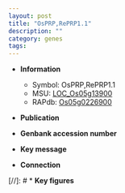 ```yaml
---
layout: post
title: "OsPRP,RePRP1.1"
description: ""
category: genes
tags: 
---
```


* **Information**  
    + Symbol: OsPRP,RePRP1.1  
    + MSU: [LOC_Os05g13900](http://rice.uga.edu/cgi-bin/ORF_infopage.cgi?orf=LOC_Os05g13900)  
    + RAPdb: [Os05g0226900](http://rapdb.dna.affrc.go.jp/viewer/gbrowse_details/irgsp1?name=Os05g0226900)  

* **Publication**  

* **Genbank accession number**  

* **Key message**  

* **Connection**  

[//]: # * **Key figures**  


